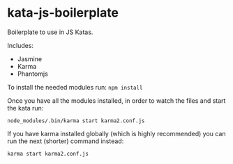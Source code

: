 kata-js-boilerplate
===================

Boilerplate to use in JS Katas.

Includes:
* Jasmine
* Karma
* Phantomjs

To install the needed modules run: 
``npm install``

Once you have all the modules installed, in order to watch the files and start the kata run:

``node_modules/.bin/karma start karma2.conf.js``

If you have karma installed globally (which is highly recommended) you can run the next (shorter) command instead:

``karma start karma2.conf.js``